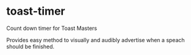 # toast-timer
Count down timer for Toast Masters

Provides easy method to visually and audibly advertise when a speach should be finished.
